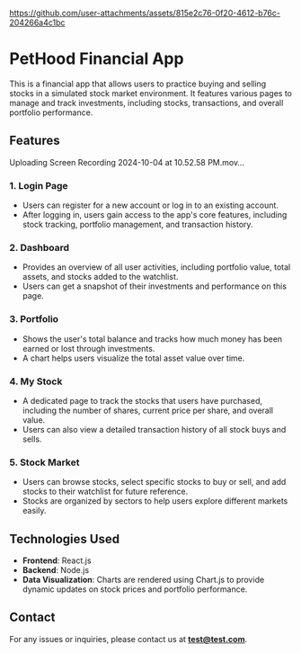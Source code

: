 
https://github.com/user-attachments/assets/815e2c76-0f20-4612-b76c-204266a4c1bc
# PetHood Financial App

This is a financial app that allows users to practice buying and selling stocks in a simulated stock market environment. It features various pages to manage and track investments, including stocks, transactions, and overall portfolio performance.

## Features


Uploading Screen Recording 2024-10-04 at 10.52.58 PM.mov…
### 1. **Login Page**
   - Users can register for a new account or log in to an existing account.
   - After logging in, users gain access to the app's core features, including stock tracking, portfolio management, and transaction history.


### 2. **Dashboard**
   - Provides an overview of all user activities, including portfolio value, total assets, and stocks added to the watchlist.
   - Users can get a snapshot of their investments and performance on this page.

### 3. **Portfolio**
   - Shows the user's total balance and tracks how much money has been earned or lost through investments.
   - A chart helps users visualize the total asset value over time.

### 4. **My Stock**
   - A dedicated page to track the stocks that users have purchased, including the number of shares, current price per share, and overall value.
   - Users can also view a detailed transaction history of all stock buys and sells.

### 5. **Stock Market**
   - Users can browse stocks, select specific stocks to buy or sell, and add stocks to their watchlist for future reference.
   - Stocks are organized by sectors to help users explore different markets easily.

## Technologies Used
- **Frontend**: React.js
- **Backend**: Node.js
- **Data Visualization**: Charts are rendered using Chart.js to provide dynamic updates on stock prices and portfolio performance.

## Contact
For any issues or inquiries, please contact us at **test@test.com**.

